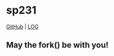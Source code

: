 # sp231

[GitHub](https://github.com/vrtass/sp231/) | [LOG](TXT/mylog.txt)

## May the fork() be with you!
